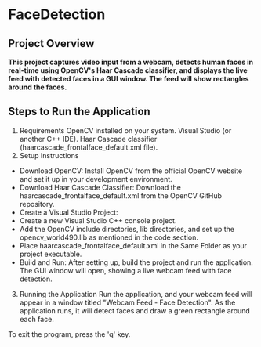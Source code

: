 # FaceDetection

## Project Overview
**This project captures video input from a webcam, detects human faces in real-time using OpenCV's Haar Cascade classifier, and displays the live feed with detected faces in a GUI window. The feed will show rectangles around the faces.**

## Steps to Run the Application
1. Requirements
OpenCV installed on your system.
Visual Studio (or another C++ IDE).
Haar Cascade classifier (haarcascade_frontalface_default.xml file).
2. Setup Instructions
* Download OpenCV: Install OpenCV from the official OpenCV website and set it up in your development environment.
* Download Haar Cascade Classifier: Download the haarcascade_frontalface_default.xml from the OpenCV GitHub repository.
* Create a Visual Studio Project:
* Create a new Visual Studio C++ console project.
* Add the OpenCV include directories, lib directories, and set up the opencv_world490.lib as mentioned in the code section.
* Place haarcascade_frontalface_default.xml in the Same Folder as your project executable.
* Build and Run: After setting up, build the project and run the application. The GUI window will open, showing a live webcam feed with face detection.
3. Running the Application
Run the application, and your webcam feed will appear in a window titled "Webcam Feed - Face Detection".
As the application runs, it will detect faces and draw a green rectangle around each face.

To exit the program, press the 'q' key.
